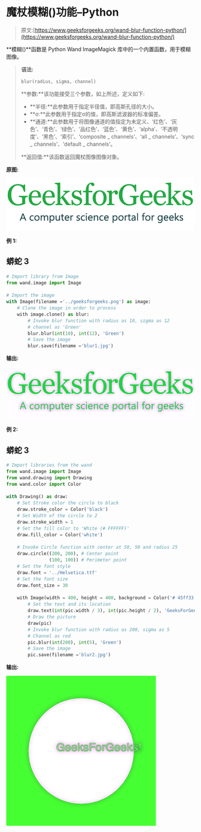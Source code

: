 # 魔杖模糊()功能–Python

> 原文:[https://www.geeksforgeeks.org/wand-blur-function-python/](https://www.geeksforgeeks.org/wand-blur-function-python/)

**模糊()**函数是 Python Wand ImageMagick 库中的一个内置函数，用于模糊图像。

> **语法:**
> 
> ```py
> blur(radius, sigma, channel)
> ```
> 
> **参数:**该功能接受三个参数，如上所述，定义如下:
> 
> *   **半径:**此参数用于指定半径值，即高斯孔径的大小。
> *   **σ:**此参数用于指定σ的值，即高斯滤波器的标准偏差。
> *   **通道:**此参数用于将图像通道的值指定为未定义、‘红色’、‘灰色’、‘青色’、‘绿色’、‘品红色’、‘蓝色’、‘黄色’、‘alpha’、‘不透明度’、‘黑色’、‘索引’、‘composite _ channels’、‘all _ channels’、‘sync _ channels’、‘default _ channels’。
> 
> **返回值:**该函数返回魔杖图像图像对象。

**原图:**

![](img/2d3a0fdbc25c0bbb46c47454d1b0acc7.png)

**例 1:**

## 蟒蛇 3

```py
# Import library from Image
from wand.image import Image

# Import the image
with Image(filename ='../geeksforgeeks.png') as image:
    # Clone the image in order to process
    with image.clone() as blur:
        # Invoke blur function with radius as 10, sigma as 12
        # channel as 'Green'
        blur.blur(int(10), int(12), 'Green')
        # Save the image
        blur.save(filename ='blur1.jpg')
```

**输出:**

![](img/ddbe84770adceb198ba4be486d35e18c.png)

**例 2:**

## 蟒蛇 3

```py
# Import libraries from the wand 
from wand.image import Image
from wand.drawing import Drawing
from wand.color import Color

with Drawing() as draw:
    # Set Stroke color the circle to black
    draw.stroke_color = Color('black')
    # Set Width of the circle to 2
    draw.stroke_width = 1
    # Set the fill color to 'White (# FFFFFF)'
    draw.fill_color = Color('white')

    # Invoke Circle function with center at 50, 50 and radius 25
    draw.circle((200, 200), # Center point
                (100, 100)) # Perimeter point
    # Set the font style
    draw.font = '../Helvetica.ttf'
    # Set the font size
    draw.font_size = 30

    with Image(width = 400, height = 400, background = Color('# 45ff33')) as pic:
        # Set the text and its location
        draw.text(int(pic.width / 3), int(pic.height / 2), 'GeeksForGeeks !')
        # Draw the picture
        draw(pic)
        # Invoke blur function with radius as 200, sigma as 5
        # Channel as red
        pic.blur(int(200), int(5), 'Green')
        # Save the image
        pic.save(filename ='blur2.jpg')
```

**输出:**

![](img/104605085a32014e47b7729f7b6e689b.png)